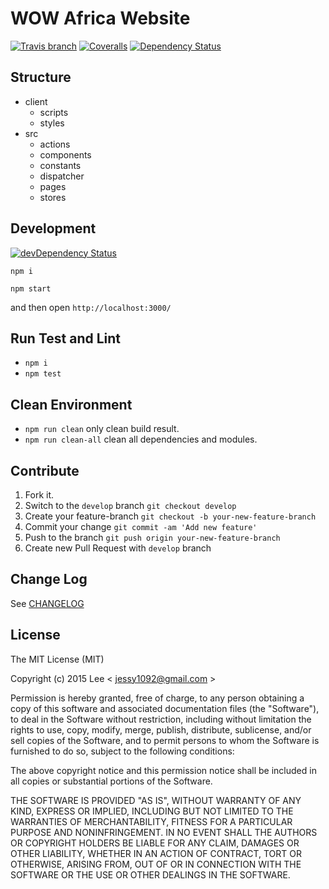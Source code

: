 WOW Africa Website
=============
[![Travis branch][travis-ci-img]][travis-ci-url] [![Coveralls][coveralls-img]][coveralls-url] [![Dependency Status][david-dm-image]][david-dm-url]

## Structure

- client
  + scripts
  + styles
- src
  + actions
  + components
  + constants
  + dispatcher
  + pages
  + stores

## Development
[![devDependency Status][david-dm-dev-image]][david-dm-dev-url]

`npm i`

`npm start`

and then open `http://localhost:3000/`

## Run Test and Lint

- `npm i`
- `npm test`

## Clean Environment

- `npm run clean` only clean build result.
- `npm run clean-all` clean all dependencies and modules.

## Contribute

1. Fork it.
2. Switch to the `develop` branch `git checkout develop`
3. Create your feature-branch `git checkout -b your-new-feature-branch`
4. Commit your change `git commit -am 'Add new feature'`
5. Push to the branch `git push origin your-new-feature-branch`
6. Create new Pull Request with `develop` branch

## Change Log

See [CHANGELOG](https://github.com/wowafrica/wowafrica/blob/develop/CHANGELOG.md)

## License

The MIT License (MIT)

Copyright (c) 2015 Lee  < jessy1092@gmail.com >

Permission is hereby granted, free of charge, to any person obtaining a copy of
this software and associated documentation files (the "Software"), to deal in
the Software without restriction, including without limitation the rights to
use, copy, modify, merge, publish, distribute, sublicense, and/or sell copies of
the Software, and to permit persons to whom the Software is furnished to do so,
subject to the following conditions:

The above copyright notice and this permission notice shall be included in all
copies or substantial portions of the Software.

THE SOFTWARE IS PROVIDED "AS IS", WITHOUT WARRANTY OF ANY KIND, EXPRESS OR
IMPLIED, INCLUDING BUT NOT LIMITED TO THE WARRANTIES OF MERCHANTABILITY, FITNESS
FOR A PARTICULAR PURPOSE AND NONINFRINGEMENT. IN NO EVENT SHALL THE AUTHORS OR
COPYRIGHT HOLDERS BE LIABLE FOR ANY CLAIM, DAMAGES OR OTHER LIABILITY, WHETHER
IN AN ACTION OF CONTRACT, TORT OR OTHERWISE, ARISING FROM, OUT OF OR IN
CONNECTION WITH THE SOFTWARE OR THE USE OR OTHER DEALINGS IN THE SOFTWARE.

[travis-ci-img]: https://img.shields.io/travis/wowafrica/wowafrica/develop.svg?style=flat-square
[travis-ci-url]: https://travis-ci.org/wowafrica/wowafrica

[david-dm-image]: https://img.shields.io/david/wowafrica/wowafrica.svg?style=flat-square
[david-dm-url]: https://david-dm.org/wowafrica/wowafrica
[david-dm-dev-image]: https://img.shields.io/david/dev/wowafrica/wowafrica.svg?style=flat-square
[david-dm-dev-url]: https://david-dm.org/wowafrica/wowafrica#info=devDependencies

[coveralls-img]: https://img.shields.io/coveralls/wowafrica/wowafrica.svg?style=flat-square
[coveralls-url]: https://coveralls.io/github/wowafrica/wowafrica
